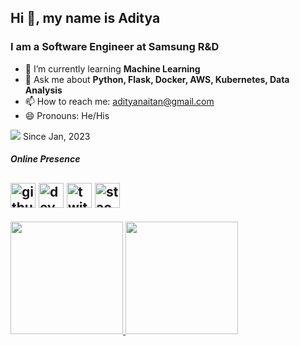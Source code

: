 ## Hi 👋, my name is Aditya

### I am a Software Engineer at Samsung R&D

- 🌱 I’m currently learning **Machine Learning**
- 💬 Ask me about **Python, Flask, Docker, AWS, Kubernetes, Data Analysis**
- 📫 How to reach me: adityanaitan@gmail.com
- 😄 Pronouns: He/His

![](https://komarev.com/ghpvc/?username=Pirate2606) Since Jan, 2023

##### Online Presence
[<img src='https://cdn.jsdelivr.net/npm/simple-icons@3.0.1/icons/github.svg' alt='github' height='40'>](https://github.com/Pirate2606)  [<img src='https://cdn.jsdelivr.net/npm/simple-icons@3.0.1/icons/dev-dot-to.svg' alt='dev' height='40'>](https://adityanaitan.co)  [<img src='https://cdn.jsdelivr.net/npm/simple-icons@3.0.1/icons/twitter.svg' alt='twitter' height='40'>](https://twitter.com/aditya_naitan)  [<img src='https://cdn.jsdelivr.net/npm/simple-icons@3.0.1/icons/stackoverflow.svg' alt='stackoverflow' height='40'>](https://stackoverflow.com/users/11203277)  
---
<div>
  <a href="https://github.com/Pirate2606">
  <img height="180em" src="https://github-readme-stats.vercel.app/api?username=Pirate2606&show_icons=true&include_all_commits=true&count_private=true"/>
  <img height="180em" src="https://github-readme-stats.vercel.app/api/top-langs/?username=Pirate2606&layout=compact&langs_count=6"/>
</div>
